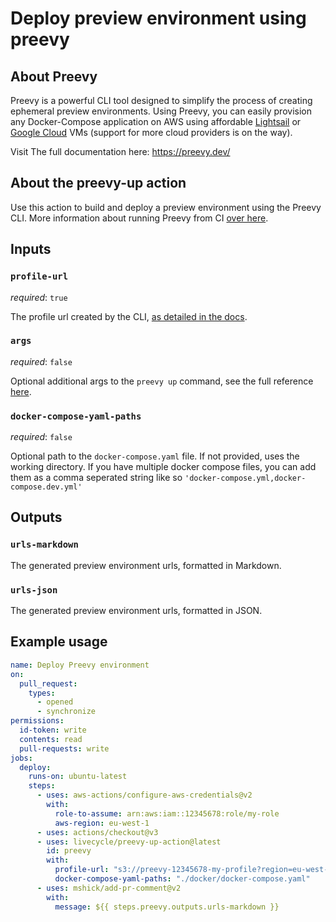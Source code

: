 # Deploy preview environment using preevy

## About Preevy

Preevy is a powerful CLI tool designed to simplify the process of creating ephemeral preview environments.
Using Preevy, you can easily provision any Docker-Compose application on AWS using affordable [Lightsail](https://aws.amazon.com/free/compute/lightsail) or [Google Cloud](https://cloud.google.com/compute/) VMs (support for more cloud providers is on the way).

Visit The full documentation here: https://preevy.dev/

## About the preevy-up action

Use this action to build and deploy a preview environment using the Preevy CLI. More information about running Preevy from CI [over here](https://preevy.dev/ci/overview#how-to-run-preevy-from-the-ci).

## Inputs

### `profile-url`

*required*: `true`

The profile url created by the CLI, [as detailed in the docs](https://preevy.dev/ci/overview#how-to-run-preevy-from-the-ci).

### `args` 

*required*: `false`

Optional additional args to the `preevy up` command, see the full reference [here](https://preevy.dev/cli-reference/#preevy-up-service).

### `docker-compose-yaml-paths`

*required*: `false`

Optional path to the `docker-compose.yaml` file. If not provided, uses the working directory. If you have multiple docker compose files, you can add them as a comma seperated string like so `'docker-compose.yml,docker-compose.dev.yml'`

## Outputs

### `urls-markdown`

The generated preview environment urls, formatted in Markdown.

### `urls-json`

The generated preview environment urls, formatted in JSON.


## Example usage

```yaml
name: Deploy Preevy environment
on:
  pull_request:
    types:
      - opened
      - synchronize
permissions:
  id-token: write
  contents: read
  pull-requests: write
jobs:
  deploy:
    runs-on: ubuntu-latest
    steps:
      - uses: aws-actions/configure-aws-credentials@v2
        with:
          role-to-assume: arn:aws:iam::12345678:role/my-role
          aws-region: eu-west-1
      - uses: actions/checkout@v3
      - uses: livecycle/preevy-up-action@latest
        id: preevy
        with:
          profile-url: "s3://preevy-12345678-my-profile?region=eu-west-1"
          docker-compose-yaml-paths: "./docker/docker-compose.yaml"
      - uses: mshick/add-pr-comment@v2
        with:
          message: ${{ steps.preevy.outputs.urls-markdown }} 
```
